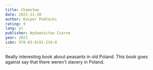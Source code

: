 ```yaml
---
title: Chamstwo
date: 2021-11-20
author: Kacper Pobłocki
rating: 9
lang: pl
publisher: Wydawnictwo Czarne
year: 2021
isbn: 978-83-8191-219-8
---
```


Really interesting book about peasants in old Poland. This book goes against say that there weren't slavery in Poland.
